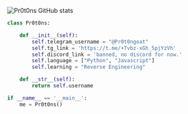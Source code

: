 ![Pr0t0ns GitHub stats](https://github-readme-stats.vercel.app/api?username=pr0t0ns&show_icons=true&theme=radical)
```python
class Pr0t0ns:

    def __init__(self):
        self.telegram_username = "@Pr0t0ngoat"
        self.tg_link = 'https://t.me/+Tvbz-xGh_5pjYzVh'
        self.discord_link = 'banned, no discord for now.'
        self.language = ["Python", "Javascript"]
        self.learning = "Reverse Engineering"    

    def __str__(self):
        return self.username

if __name__ == '__main__':
    me = Pr0t0ns()
```
